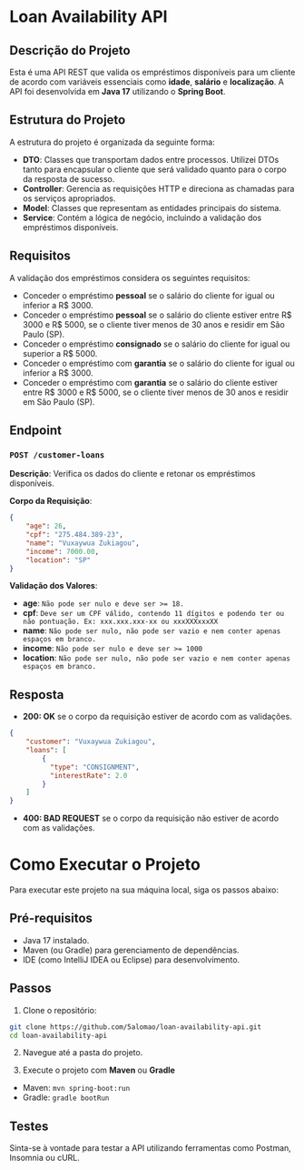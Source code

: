 # Loan Availability API

## Descrição do Projeto

Esta é uma API REST que valida os empréstimos disponíveis para um cliente de acordo com variáveis essenciais como **idade**, **salário** e **localização**. A API foi desenvolvida em **Java 17** utilizando o **Spring Boot**.

## Estrutura do Projeto

A estrutura do projeto é organizada da seguinte forma:

- **DTO**: Classes que transportam dados entre processos. Utilizei DTOs tanto para encapsular o cliente que será validado quanto para o corpo da resposta de sucesso.
- **Controller**: Gerencia as requisições HTTP e direciona as chamadas para os serviços apropriados.
- **Model**: Classes que representam as entidades principais do sistema.
- **Service**: Contém a lógica de negócio, incluindo a validação dos empréstimos disponíveis.

## Requisitos
A validação dos empréstimos considera os seguintes requisitos:

- Conceder o empréstimo **pessoal** se o salário do cliente for igual ou inferior a R$ 3000.
- Conceder o empréstimo **pessoal** se o salário do cliente estiver entre R$ 3000 e R$ 5000, se o cliente tiver menos de 30 anos e residir em São Paulo (SP).
- Conceder o empréstimo **consignado** se o salário do cliente for igual ou superior a R$ 5000.
- Conceder o empréstimo com **garantia** se o salário do cliente for igual ou inferior a R$ 3000.
- Conceder o empréstimo com **garantia** se o salário do cliente estiver entre R$ 3000 e R$ 5000, se o cliente tiver menos de 30 anos e residir em São Paulo (SP).

## Endpoint

### `POST /customer-loans`

**Descrição**: Verifica os dados do cliente e retonar os empréstimos disponíveis.

**Corpo da Requisição**:
```json
{
    "age": 26,
    "cpf": "275.484.389-23",
    "name": "Vuxaywua Zukiagou",
    "income": 7000.00,
    "location": "SP"
}
```
**Validação dos Valores**:
- **age**: `Não pode ser nulo e deve ser >= 18.`
- **cpf**: `Deve ser um CPF válido, contendo 11 dígitos e podendo ter ou não pontuação. Ex: xxx.xxx.xxx-xx ou xxxXXXxxxXX`
- **name**: `Não pode ser nulo, não pode ser vazio e nem conter apenas espaços em branco.`
- **income**: `Não pode ser nulo e deve ser >= 1000`
- **location**: `Não pode ser nulo, não pode ser vazio e nem conter apenas espaços em branco.`

## Resposta
- **200: OK** se o corpo da requisição estiver de acordo com as validações.
```json
{
    "customer": "Vuxaywua Zukiagou",
    "loans": [
        {
          "type": "CONSIGNMENT",
          "interestRate": 2.0
        }
    ]
}
```
- **400: BAD REQUEST** se o corpo da requisição não estiver de acordo com as validações.
  
# Como Executar o Projeto

Para executar este projeto na sua máquina local, siga os passos abaixo:

## Pré-requisitos

- Java 17 instalado.
- Maven (ou Gradle) para gerenciamento de dependências.
- IDE (como IntelliJ IDEA ou Eclipse) para desenvolvimento.

## Passos

1. Clone o repositório:

```bash
git clone https://github.com/5alomao/loan-availability-api.git
cd loan-availability-api
```

2. Navegue até a pasta do projeto.

3. Execute o projeto com **Maven** ou **Gradle**
- Maven: `mvn spring-boot:run`
- Gradle: `gradle bootRun`

## Testes

Sinta-se à vontade para testar a API utilizando ferramentas como Postman, Insomnia ou cURL.


